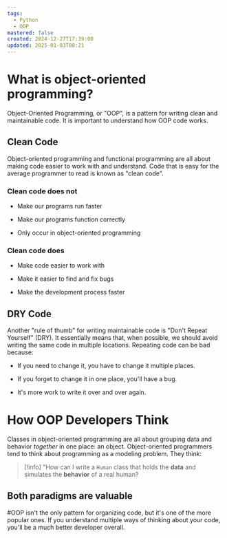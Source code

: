 ```yaml
---
tags:
  - Python
  - OOP
mastered: false
created: 2024-12-27T17:39:00
updated: 2025-01-03T08:21
---
```


# What is object-oriented programming?

Object-Oriented Programming, or "OOP", is a pattern for writing clean and maintainable code. It is important to understand how OOP code works.

## Clean Code

Object-oriented programming and functional programming are all about making code easier to work with and understand. Code that is easy for the average programmer to read is known as "clean code".

### Clean code does not

- Make our programs run faster

- Make our programs function correctly

- Only occur in object-oriented programming

### Clean code does

- Make code easier to work with

- Make it easier to find and fix bugs

- Make the development process faster

## DRY Code

Another "rule of thumb" for writing maintainable code is "Don't Repeat Yourself" (DRY). It essentially means that, when possible, we should avoid writing the same code in multiple locations. Repeating code can be bad because:

- If you need to change it, you have to change it multiple places.

- If you forget to change it in one place, you'll have a bug.

- It's more work to write it over and over again.

# How OOP Developers Think
Classes in object-oriented programming are all about grouping data and behavior *together* in one place: an object. Object-oriented programmers tend to think about programming as a modeling problem. They think:
>[!info]
>"How can I write a `Human` class that holds the **data** and simulates the **behavior** of a real human?
## Both paradigms are valuable
#OOP isn't the only pattern for organizing code, but it's one of the more popular ones. If you understand multiple ways of thinking about your code, you'll be a much better developer overall.


